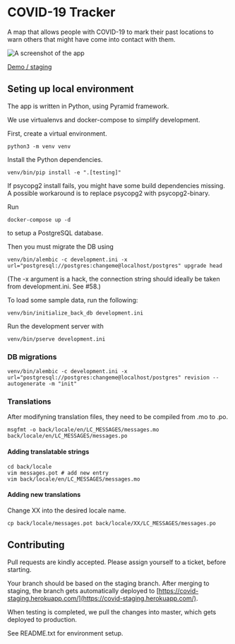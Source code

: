 # COVID-19 Tracker
A map that allows people with COVID-19 to mark their past locations to warn others that might have come into contact with them.


![A screenshot of the app](screenshot.png)

[Demo / staging](https://covid-staging.herokuapp.com/)


## Seting up local environment
The app is written in Python, using Pyramid framework.

We use virtualenvs and docker-compose to simplify development.

First, create a virtual environment.

    python3 -m venv venv

Install the Python dependencies.

    venv/bin/pip install -e ".[testing]"


If psycopg2 install fails, you might have some build dependencies missing. A possible workaround is to replace psycopg2 with psycopg2-binary.

Run

    docker-compose up -d

to setup a PostgreSQL database.

Then you must migrate the DB using

    venv/bin/alembic -c development.ini -x url="postgresql://postgres:changeme@localhost/postgres" upgrade head

(The -x argument is a hack, the connection string should ideally be taken from development.ini. See #58.)

To load some sample data, run the following:

    venv/bin/initialize_back_db development.ini

Run the development server with

    venv/bin/pserve development.ini


### DB migrations
    venv/bin/alembic -c development.ini -x url="postgresql://postgres:changeme@localhost/postgres" revision --autogenerate -m "init"

### Translations
After modifyning translation files, they need to be compiled from .mo to .po.

    msgfmt -o back/locale/en/LC_MESSAGES/messages.mo back/locale/en/LC_MESSAGES/messages.po


#### Adding translatable strings
    cd back/locale
    vim messages.pot # add new entry
    vim back/locale/en/LC_MESSAGES/messages.mo

#### Adding new translations
Change XX into the desired locale name.

    cp back/locale/messages.pot back/locale/XX/LC_MESSAGES/messages.po


## Contributing
Pull requests are kindly accepted. Please assign yourself to a ticket, before starting.

Your branch should be based on the staging branch. After merging to staging, the branch gets automatically deployed to [https://covid-staging.herokuapp.com/](https://covid-staging.herokuapp.com/).

When testing is completed, we pull the changes into master, which gets deployed to production.

See README.txt for environment setup.
